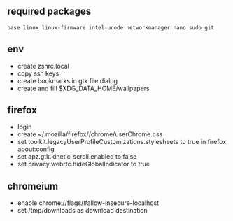## required packages

```
base linux linux-firmware intel-ucode networkmanager nano sudo git
```

## env

- create zshrc.local
- copy ssh keys
- create bookmarks in gtk file dialog
- create and fill $XDG_DATA_HOME/wallpapers

## firefox

- login
- create ~/.mozilla/firefox/<profile>/chrome/userChrome.css
- set toolkit.legacyUserProfileCustomizations.stylesheets to true in firefox about:config
- set apz.gtk.kinetic_scroll.enabled to false
- set privacy.webrtc.hideGlobalIndicator to true

## chromeium

- enable chrome://flags/#allow-insecure-localhost
- set /tmp/downloads as download destination

